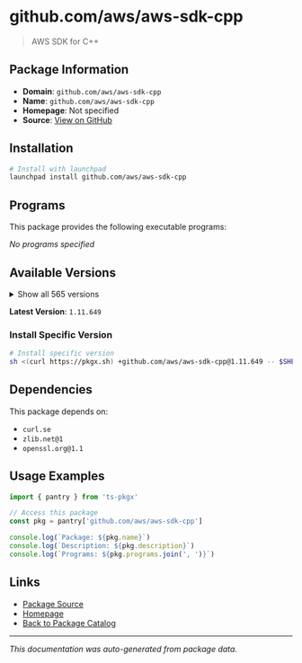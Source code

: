# github.com/aws/aws-sdk-cpp

> AWS SDK for C++

## Package Information

- **Domain**: `github.com/aws/aws-sdk-cpp`
- **Name**: `github.com/aws/aws-sdk-cpp`
- **Homepage**: Not specified
- **Source**: [View on GitHub](https://github.com/pkgxdev/pantry/tree/main/projects/github.com/aws/aws-sdk-cpp/package.yml)

## Installation

```bash
# Install with launchpad
launchpad install github.com/aws/aws-sdk-cpp
```

## Programs

This package provides the following executable programs:

*No programs specified*

## Available Versions

<details>
<summary>Show all 565 versions</summary>

- `1.11.649`, `1.11.648`, `1.11.647`, `1.11.646`, `1.11.645`
- `1.11.644`, `1.11.643`, `1.11.642`, `1.11.641`, `1.11.640`
- `1.11.639`, `1.11.638`, `1.11.637`, `1.11.636`, `1.11.635`
- `1.11.634`, `1.11.633`, `1.11.632`, `1.11.631`, `1.11.630`
- `1.11.629`, `1.11.628`, `1.11.627`, `1.11.626`, `1.11.625`
- `1.11.624`, `1.11.623`, `1.11.622`, `1.11.621`, `1.11.620`
- `1.11.619`, `1.11.618`, `1.11.617`, `1.11.616`, `1.11.615`
- `1.11.614`, `1.11.613`, `1.11.612`, `1.11.611`, `1.11.610`
- `1.11.609`, `1.11.608`, `1.11.607`, `1.11.606`, `1.11.605`
- `1.11.604`, `1.11.603`, `1.11.602`, `1.11.601`, `1.11.600`
- `1.11.599`, `1.11.598`, `1.11.597`, `1.11.596`, `1.11.595`
- `1.11.594`, `1.11.593`, `1.11.592`, `1.11.591`, `1.11.590`
- `1.11.589`, `1.11.588`, `1.11.587`, `1.11.586`, `1.11.585`
- `1.11.584`, `1.11.583`, `1.11.582`, `1.11.581`, `1.11.580`
- `1.11.579`, `1.11.578`, `1.11.577`, `1.11.576`, `1.11.575`
- `1.11.574`, `1.11.573`, `1.11.572`, `1.11.571`, `1.11.570`
- `1.11.569`, `1.11.568`, `1.11.567`, `1.11.566`, `1.11.565`
- `1.11.564`, `1.11.563`, `1.11.562`, `1.11.561`, `1.11.560`
- `1.11.559`, `1.11.558`, `1.11.557`, `1.11.556`, `1.11.555`
- `1.11.554`, `1.11.553`, `1.11.552`, `1.11.551`, `1.11.550`
- `1.11.549`, `1.11.548`, `1.11.547`, `1.11.546`, `1.11.545`
- `1.11.544`, `1.11.543`, `1.11.542`, `1.11.541`, `1.11.540`
- `1.11.539`, `1.11.538`, `1.11.537`, `1.11.536`, `1.11.535`
- `1.11.534`, `1.11.533`, `1.11.532`, `1.11.531`, `1.11.530`
- `1.11.529`, `1.11.528`, `1.11.527`, `1.11.526`, `1.11.525`
- `1.11.524`, `1.11.523`, `1.11.522`, `1.11.521`, `1.11.520`
- `1.11.519`, `1.11.518`, `1.11.517`, `1.11.516`, `1.11.515`
- `1.11.514`, `1.11.513`, `1.11.512`, `1.11.511`, `1.11.510`
- `1.11.509`, `1.11.508`, `1.11.507`, `1.11.506`, `1.11.505`
- `1.11.504`, `1.11.503`, `1.11.502`, `1.11.501`, `1.11.500`
- `1.11.499`, `1.11.498`, `1.11.497`, `1.11.496`, `1.11.495`
- `1.11.494`, `1.11.493`, `1.11.492`, `1.11.491`, `1.11.490`
- `1.11.489`, `1.11.488`, `1.11.487`, `1.11.486`, `1.11.485`
- `1.11.484`, `1.11.483`, `1.11.482`, `1.11.481`, `1.11.480`
- `1.11.479`, `1.11.478`, `1.11.477`, `1.11.476`, `1.11.475`
- `1.11.474`, `1.11.473`, `1.11.472`, `1.11.471`, `1.11.470`
- `1.11.469`, `1.11.468`, `1.11.467`, `1.11.466`, `1.11.465`
- `1.11.464`, `1.11.463`, `1.11.462`, `1.11.461`, `1.11.460`
- `1.11.459`, `1.11.458`, `1.11.457`, `1.11.456`, `1.11.455`
- `1.11.454`, `1.11.453`, `1.11.452`, `1.11.451`, `1.11.450`
- `1.11.449`, `1.11.448`, `1.11.447`, `1.11.446`, `1.11.445`
- `1.11.444`, `1.11.443`, `1.11.442`, `1.11.441`, `1.11.440`
- `1.11.439`, `1.11.438`, `1.11.437`, `1.11.436`, `1.11.435`
- `1.11.434`, `1.11.433`, `1.11.432`, `1.11.431`, `1.11.430`
- `1.11.429`, `1.11.428`, `1.11.427`, `1.11.426`, `1.11.425`
- `1.11.424`, `1.11.423`, `1.11.422`, `1.11.421`, `1.11.420`
- `1.11.419`, `1.11.418`, `1.11.417`, `1.11.416`, `1.11.415`
- `1.11.414`, `1.11.413`, `1.11.412`, `1.11.411`, `1.11.410`
- `1.11.409`, `1.11.408`, `1.11.407`, `1.11.406`, `1.11.405`
- `1.11.404`, `1.11.403`, `1.11.402`, `1.11.401`, `1.11.400`
- `1.11.399`, `1.11.398`, `1.11.397`, `1.11.396`, `1.11.395`
- `1.11.394`, `1.11.393`, `1.11.392`, `1.11.391`, `1.11.390`
- `1.11.389`, `1.11.388`, `1.11.387`, `1.11.386`, `1.11.385`
- `1.11.384`, `1.11.383`, `1.11.382`, `1.11.381`, `1.11.380`
- `1.11.379`, `1.11.378`, `1.11.377`, `1.11.376`, `1.11.375`
- `1.11.374`, `1.11.373`, `1.11.372`, `1.11.371`, `1.11.370`
- `1.11.369`, `1.11.368`, `1.11.367`, `1.11.366`, `1.11.365`
- `1.11.364`, `1.11.363`, `1.11.362`, `1.11.361`, `1.11.360`
- `1.11.359`, `1.11.358`, `1.11.357`, `1.11.356`, `1.11.355`
- `1.11.354`, `1.11.353`, `1.11.352`, `1.11.351`, `1.11.350`
- `1.11.349`, `1.11.348`, `1.11.347`, `1.11.346`, `1.11.345`
- `1.11.344`, `1.11.343`, `1.11.342`, `1.11.341`, `1.11.340`
- `1.11.339`, `1.11.338`, `1.11.337`, `1.11.336`, `1.11.335`
- `1.11.334`, `1.11.333`, `1.11.332`, `1.11.331`, `1.11.330`
- `1.11.329`, `1.11.328`, `1.11.327`, `1.11.326`, `1.11.325`
- `1.11.324`, `1.11.323`, `1.11.322`, `1.11.321`, `1.11.320`
- `1.11.319`, `1.11.318`, `1.11.317`, `1.11.316`, `1.11.315`
- `1.11.314`, `1.11.313`, `1.11.312`, `1.11.311`, `1.11.310`
- `1.11.309`, `1.11.308`, `1.11.307`, `1.11.306`, `1.11.305`
- `1.11.304`, `1.11.303`, `1.11.302`, `1.11.301`, `1.11.300`
- `1.11.299`, `1.11.298`, `1.11.297`, `1.11.296`, `1.11.295`
- `1.11.294`, `1.11.293`, `1.11.292`, `1.11.291`, `1.11.290`
- `1.11.289`, `1.11.288`, `1.11.287`, `1.11.286`, `1.11.285`
- `1.11.284`, `1.11.283`, `1.11.282`, `1.11.281`, `1.11.280`
- `1.11.279`, `1.11.278`, `1.11.277`, `1.11.276`, `1.11.275`
- `1.11.274`, `1.11.273`, `1.11.272`, `1.11.271`, `1.11.270`
- `1.11.269`, `1.11.268`, `1.11.267`, `1.11.266`, `1.11.265`
- `1.11.264`, `1.11.263`, `1.11.262`, `1.11.261`, `1.11.260`
- `1.11.259`, `1.11.258`, `1.11.257`, `1.11.256`, `1.11.255`
- `1.11.254`, `1.11.253`, `1.11.252`, `1.11.251`, `1.11.250`
- `1.11.249`, `1.11.248`, `1.11.247`, `1.11.246`, `1.11.245`
- `1.11.244`, `1.11.243`, `1.11.242`, `1.11.241`, `1.11.240`
- `1.11.239`, `1.11.238`, `1.11.237`, `1.11.236`, `1.11.235`
- `1.11.234`, `1.11.233`, `1.11.232`, `1.11.231`, `1.11.230`
- `1.11.229`, `1.11.228`, `1.11.227`, `1.11.226`, `1.11.225`
- `1.11.224`, `1.11.223`, `1.11.222`, `1.11.221`, `1.11.220`
- `1.11.219`, `1.11.218`, `1.11.217`, `1.11.216`, `1.11.215`
- `1.11.214`, `1.11.213`, `1.11.212`, `1.11.211`, `1.11.210`
- `1.11.209`, `1.11.208`, `1.11.207`, `1.11.206`, `1.11.205`
- `1.11.204`, `1.11.203`, `1.11.202`, `1.11.201`, `1.11.200`
- `1.11.199`, `1.11.198`, `1.11.197`, `1.11.196`, `1.11.195`
- `1.11.194`, `1.11.193`, `1.11.192`, `1.11.191`, `1.11.190`
- `1.11.189`, `1.11.188`, `1.11.187`, `1.11.186`, `1.11.183`
- `1.11.182`, `1.11.181`, `1.11.180`, `1.11.179`, `1.11.178`
- `1.11.177`, `1.11.176`, `1.11.175`, `1.11.174`, `1.11.173`
- `1.11.172`, `1.11.171`, `1.11.170`, `1.11.169`, `1.11.168`
- `1.11.167`, `1.11.166`, `1.11.165`, `1.11.164`, `1.11.163`
- `1.11.162`, `1.11.161`, `1.11.160`, `1.11.159`, `1.11.158`
- `1.11.157`, `1.11.156`, `1.11.155`, `1.11.154`, `1.11.153`
- `1.11.152`, `1.11.151`, `1.11.150`, `1.11.149`, `1.11.148`
- `1.11.147`, `1.11.146`, `1.11.145`, `1.11.144`, `1.11.143`
- `1.11.142`, `1.11.141`, `1.11.140`, `1.11.139`, `1.11.138`
- `1.11.137`, `1.11.136`, `1.11.135`, `1.11.134`, `1.11.133`
- `1.11.132`, `1.11.131`, `1.11.130`, `1.11.129`, `1.11.128`
- `1.11.127`, `1.11.126`, `1.11.125`, `1.11.124`, `1.11.123`
- `1.11.122`, `1.11.121`, `1.11.120`, `1.11.119`, `1.11.118`
- `1.11.117`, `1.11.116`, `1.11.115`, `1.11.114`, `1.11.113`
- `1.11.112`, `1.11.111`, `1.11.110`, `1.11.109`, `1.11.108`
- `1.11.107`, `1.11.106`, `1.11.105`, `1.11.104`, `1.11.103`
- `1.11.102`, `1.11.101`, `1.11.100`, `1.11.99`, `1.11.98`
- `1.11.97`, `1.11.96`, `1.11.95`, `1.11.94`, `1.11.93`
- `1.11.92`, `1.11.91`, `1.11.90`, `1.11.89`, `1.11.88`
- `1.11.87`, `1.11.86`, `1.11.85`, `1.11.84`, `1.11.83`

</details>

**Latest Version**: `1.11.649`

### Install Specific Version

```bash
# Install specific version
sh <(curl https://pkgx.sh) +github.com/aws/aws-sdk-cpp@1.11.649 -- $SHELL -i
```

## Dependencies

This package depends on:

- `curl.se`
- `zlib.net@1`
- `openssl.org@1.1`

## Usage Examples

```typescript
import { pantry } from 'ts-pkgx'

// Access this package
const pkg = pantry['github.com/aws/aws-sdk-cpp']

console.log(`Package: ${pkg.name}`)
console.log(`Description: ${pkg.description}`)
console.log(`Programs: ${pkg.programs.join(', ')}`)
```

## Links

- [Package Source](https://github.com/pkgxdev/pantry/tree/main/projects/github.com/aws/aws-sdk-cpp/package.yml)
- [Homepage](#)
- [Back to Package Catalog](../../../package-catalog.md)

---

*This documentation was auto-generated from package data.*
